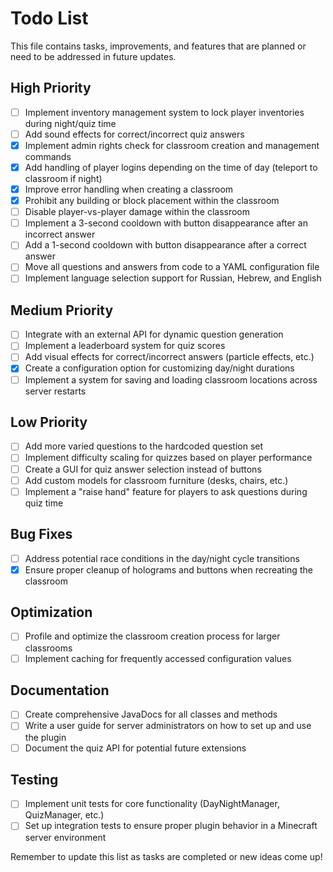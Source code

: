 # Todo List

This file contains tasks, improvements, and features that are planned or need to be addressed in future updates.

## High Priority

- [ ] Implement inventory management system to lock player inventories during night/quiz time
- [ ] Add sound effects for correct/incorrect quiz answers
- [x] Implement admin rights check for classroom creation and management commands
- [x] Add handling of player logins depending on the time of day (teleport to classroom if night)
- [x] Improve error handling when creating a classroom
- [x] Prohibit any building or block placement within the classroom
- [ ] Disable player-vs-player damage within the classroom
- [ ] Implement a 3-second cooldown with button disappearance after an incorrect answer
- [ ] Add a 1-second cooldown with button disappearance after a correct answer
- [ ] Move all questions and answers from code to a YAML configuration file
- [ ] Implement language selection support for Russian, Hebrew, and English

## Medium Priority

- [ ] Integrate with an external API for dynamic question generation
- [ ] Implement a leaderboard system for quiz scores
- [ ] Add visual effects for correct/incorrect answers (particle effects, etc.)
- [x] Create a configuration option for customizing day/night durations
- [ ] Implement a system for saving and loading classroom locations across server restarts

## Low Priority

- [ ] Add more varied questions to the hardcoded question set
- [ ] Implement difficulty scaling for quizzes based on player performance
- [ ] Create a GUI for quiz answer selection instead of buttons
- [ ] Add custom models for classroom furniture (desks, chairs, etc.)
- [ ] Implement a "raise hand" feature for players to ask questions during quiz time

## Bug Fixes

- [ ] Address potential race conditions in the day/night cycle transitions
- [x] Ensure proper cleanup of holograms and buttons when recreating the classroom

## Optimization

- [ ] Profile and optimize the classroom creation process for larger classrooms
- [ ] Implement caching for frequently accessed configuration values

## Documentation

- [ ] Create comprehensive JavaDocs for all classes and methods
- [ ] Write a user guide for server administrators on how to set up and use the plugin
- [ ] Document the quiz API for potential future extensions

## Testing

- [ ] Implement unit tests for core functionality (DayNightManager, QuizManager, etc.)
- [ ] Set up integration tests to ensure proper plugin behavior in a Minecraft server environment

Remember to update this list as tasks are completed or new ideas come up!